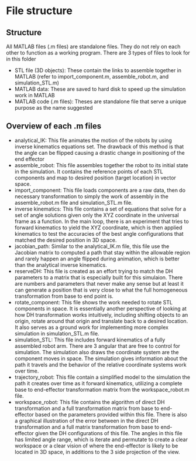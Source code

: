# File structure

## Structure
All MATLAB files (.m files) are standalone files. They do not rely on each other to function as a working program. There are 3 types of files to look for in this folder

- STL file (3D objects): These contain the links to assemble together in MATLAB (refer to import_component.m, assemble_robot.m, and simulation_STL.m)
- MATLAB data: These are saved to hard disk to speed up the simulation work in MATLAB
- MATLAB code (.m files): Theses are standalone file that serve a unique purpose as the name suggested

## Overview of each .m files

- analytical_IK: This file animates the motion of the robots by using inverse kinematics equations set. The drawback of this method is that the angle can be flipped causing a drastic change in positioning of the end effector
- assemble_robot: This file assembles together the robot to its initial state in the simulation. It contains the reference points of each STL components and map to desired position (target location) in vector space.
- import_component: This file loads components are a raw data, then do necessary transformation to simply the work of assembly in the assemble_robot.m file and simulation_STL.m file.
- inverse kinematics: This file contains a set of equations that solve for a set of angle solutions given only the XYZ coordinate in the universal frame as a function. In the main loop, there is an experiment that tries to forward kinematics to yield the XYZ coordinate, which is then applied kinematics to test the accuracies of the best angle configurations that matched the desired position in 3D space.
- jacobian_path: Similar to the analytical_IK.m file, this file use the Jacobian matrix to computed a path that stay within the allowable region and rarely happen an angle flipped during animation, which is better than the analytical inverse kinematics.
- reserveDH: This file is created as an effort trying to match the DH parameters to a matrix that is especially built for this simulaion. There are numbers and parameters that never make any sense but at least it can generate a position that is very close to what the full homogeneous transformation from base to end point is.
- rotate_component: This file shows the work needed to rotate STL components in space. It is essentially another perspective of looking at how DH transformation works intuitively, including shifting objects to an origin, rotate around that origin and translate back to a desired location. It also serves as a ground work for implementing more complex simulation in simulation_STL.m file.
- simulation_STL: This file includes forward kinematics of a fully assembled robot arm. There are 3 angular that are free to control for simulation. The simulation also draws the coordinate system are the component moves in space. The simulation gives information about the path it travels and the behavior of the relative coordinate systems work over time.
- trajectory_robot: This file contain a simplified model to the simulation the path it creates over time as it forward kinematics, utilizing a complete base to end-effector transformation matrix from the workspace_robot.m file.
- workspace_robot: This file contains the algorithm of direct DH transformation and a full transformation matrix from base to end-effector based on the parameters provided within this file. There is also a graphical illustration of the error between in the direct DH transformation and a full matrix transformation from base to end-effector given the DH configurations of this file. The angles in this file has limited angle range, which is iterate and permutate to create a clear workspace or a clear vision of where the end-effector is likely to be located in 3D space, in additions to the 3 side projection of the view.
